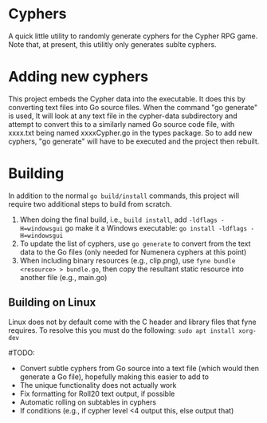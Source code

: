 # Cyphers
A quick little utility to randomly generate cyphers for the Cypher RPG game.  Note that, at present,
this utilitly only generates sublte cyphers.

# Adding new cyphers
This project embeds the Cypher data into the executable.  It does this by converting text files into Go source files.  When the command "go generate" is used, It will look at any text file in the cypher-data subdirectory and attempt to convert this to a similarly named Go source code file, with xxxx.txt being named xxxxCypher.go in the types package.  So to add new cyphers, "go generate" will have to be executed and the project then rebuilt.

# Building
In addition to the normal `go build/install` commands, this project will require two additional steps to build from scratch.
1. When doing the final build, i.e., `build install`, add `-ldflags -H=windowsgui` go make it a Windows executable: `go install -ldflags -H=windowsgui`
2. To update the list of cyphers, use `go generate` to convert from the text data to the Go files (only needed for Numenera cyphers at this point)
3. When including binary resources (e.g., clip.png), use `fyne bundle <resource> > bundle.go`, then copy the resultant static resource into another file (e.g., main.go)

## Building on Linux
Linux does not by default come with the C header and library files that
fyne requires.  To resolve this you must do the following:
  `sudo apt install xorg-dev`

#TODO:
  * Convert subtle cyphers from Go source into a text file (which would then generate a Go file), hopefully making this easier to add to
  * The unique functionality does not actually work
  * Fix formatting for Roll20 text output, if possible
  * Automatic rolling on subtables in cyphers
  * If conditions (e.g., if cypher level <4 output this, else output that)
